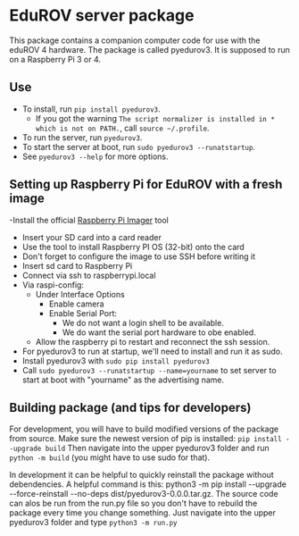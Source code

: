 # EduROV server package

This package contains a companion computer code for use with the eduROV 4 hardware. The package is called pyedurov3. It is supposed to run on a Raspberry Pi 3 or 4.

## Use
- To install, run ```pip install pyedurov3```.
  - If you got the warning ```The script normalizer is installed in * which is not on PATH.```, call ```source ~/.profile```.
- To run the server, run ```pyedurov3```.
- To start the server at boot, run ```sudo pyedurov3 --runatstartup```.
- See ```pyedurov3 --help``` for more options.

## Setting up Raspberry Pi for EduROV with a fresh image
-Install the official [Raspberry Pi Imager](https://www.raspberrypi.com/software/) tool
- Insert your SD card into a card reader
- Use the tool to install Raspberry PI OS (32-bit) onto the card
- Don't forget to configure the image to use SSH before writing it
- Insert sd card to Raspberry Pi
- Connect via ssh to raspberrypi.local
- Via raspi-config:
  - Under Interface Options
    - Enable camera
    - Enable Serial Port:
      - We do not want a login shell to be available.
      - We do want the serial port hardware to obe enabled.
  - Allow the raspberry pi to restart and reconnect the ssh session.
- For pyedurov3 to run at startup, we'll need to install and run it as sudo.
- Install pyedurov3 with ```sudo pip install pyedurov3```
- Call ```sudo pyedurov3 --runatstartup --name=yourname``` to set server to start at boot with "yourname" as the advertising name.

## Building package (and tips for developers)

For development, you will have to build modified versions of the package from source.
Make sure the newest version of pip is installed: ```pip install --upgrade build```
Then navigate into the upper pyedurov3 folder and run ```python -m build``` (you might have to use sudo for that).

In development it can be helpful to quickly reinstall the package without debendencies. A helpful command is this:
python3 -m pip install --upgrade --force-reinstall --no-deps dist/pyedurov3-0.0.0.tar.gz.
The source code can alos be run from the run.py file so you don't have to rebuild the package every time you change something. Just navigate into the upper pyedurov3 folder and type ```python3 -m run.py```



